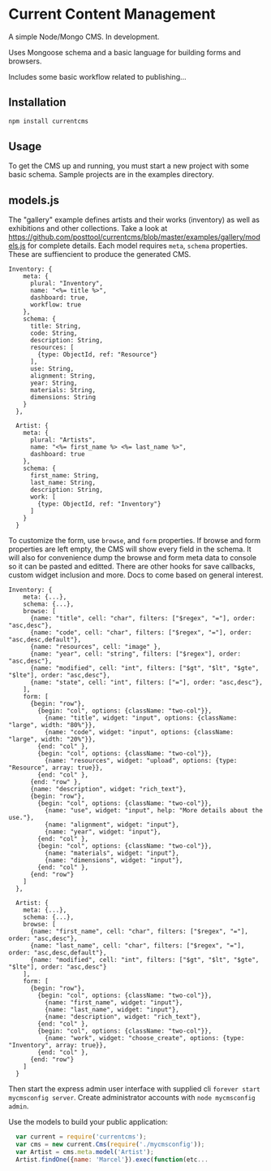 Current Content Management
==========

A simple Node/Mongo CMS. In development. 

Uses Mongoose schema and a basic language for building forms and browsers.

Includes some basic workflow related to publishing...

## Installation

```bash
npm install currentcms
```

## Usage

To get the CMS up and running, you must start a new project with some basic schema. Sample projects are in the examples directory.


## models.js

The "gallery" example defines artists and their works (inventory) as well as exhibitions and other collections. Take a look at https://github.com/posttool/currentcms/blob/master/examples/gallery/models.js for complete details. Each model requires ```meta```, ```schema``` properties. These are suffiencient to produce the generated CMS. 

```
Inventory: {
    meta: {
      plural: "Inventory",
      name: "<%= title %>",
      dashboard: true,
      workflow: true
    },
    schema: {
      title: String,
      code: String,
      description: String,
      resources: [
        {type: ObjectId, ref: "Resource"}
      ],
      use: String,
      alignment: String,
      year: String,
      materials: String,
      dimensions: String
    }
  },

  Artist: {
    meta: {
      plural: "Artists",
      name: "<%= first_name %> <%= last_name %>",
      dashboard: true
    },
    schema: {
      first_name: String,
      last_name: String,
      description: String,
      work: [
        {type: ObjectId, ref: "Inventory"}
      ]
    }
  }
```

To customize the form, use ```browse```, and ```form``` properties. If browse and form properties are left empty, the CMS will show every field in the schema. It will also for convenience dump the browse and form meta data to console so it can be pasted and editted. There are other hooks for save callbacks, custom widget inclusion and more. Docs to come based on general interest.

```
Inventory: {
    meta: {...},
    schema: {...},
    browse: [
      {name: "title", cell: "char", filters: ["$regex", "="], order: "asc,desc"},
      {name: "code", cell: "char", filters: ["$regex", "="], order: "asc,desc,default"},
      {name: "resources", cell: "image" },
      {name: "year", cell: "string", filters: ["$regex"], order: "asc,desc"},
      {name: "modified", cell: "int", filters: ["$gt", "$lt", "$gte", "$lte"], order: "asc,desc"},
      {name: "state", cell: "int", filters: ["="], order: "asc,desc"},
    ],
    form: [
      {begin: "row"},
        {begin: "col", options: {className: "two-col"}},
          {name: "title", widget: "input", options: {className: "large", width: "80%"}},
          {name: "code", widget: "input", options: {className: "large", width: "20%"}},
        {end: "col" },
        {begin: "col", options: {className: "two-col"}},
          {name: "resources", widget: "upload", options: {type: "Resource", array: true}},
        {end: "col" },
      {end: "row" },
      {name: "description", widget: "rich_text"},
      {begin: "row"},
        {begin: "col", options: {className: "two-col"}},
          {name: "use", widget: "input", help: "More details about the use."},
          {name: "alignment", widget: "input"},
          {name: "year", widget: "input"},
        {end: "col" },
        {begin: "col", options: {className: "two-col"}},
          {name: "materials", widget: "input"},
          {name: "dimensions", widget: "input"},
        {end: "col" },
      {end: "row"}
    ]
  },

  Artist: {
    meta: {...},
    schema: {...},
    browse: [
      {name: "first_name", cell: "char", filters: ["$regex", "="], order: "asc,desc"},
      {name: "last_name", cell: "char", filters: ["$regex", "="], order: "asc,desc,default"},
      {name: "modified", cell: "int", filters: ["$gt", "$lt", "$gte", "$lte"], order: "asc,desc"}
    ],
    form: [
      {begin: "row"},
        {begin: "col", options: {className: "two-col"}},
          {name: "first_name", widget: "input"},
          {name: "last_name", widget: "input"},
          {name: "description", widget: "rich_text"},
        {end: "col" },
        {begin: "col", options: {className: "two-col"}},
          {name: "work", widget: "choose_create", options: {type: "Inventory", array: true}},
        {end: "col" },
      {end: "row"}
    ]
  }
```

Then start the express admin user interface with supplied cli ```forever start mycmsconfig server```. Create
administrator accounts with ```node mycmsconfig admin```.

Use the models to build your public application:

``` js
  var current = require('currentcms');
  var cms = new current.Cms(require('./mycmsconfig'));
  var Artist = cms.meta.model('Artist');
  Artist.findOne({name: 'Marcel'}).exec(function(etc...
```


